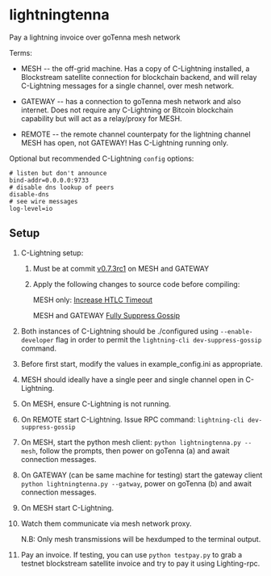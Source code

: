 # lightningtenna

Pay a lightning invoice over goTenna mesh network

Terms:

* MESH -- the off-grid machine. Has a copy of C-Lightning installed, a Blockstream satellite connection for blockchain backend, and will relay C-Lightning messages for a single channel, over mesh network.

* GATEWAY -- has a connection to goTenna mesh network and also internet. Does not require any C-Lightning or Bitcoin blockchain capability but will act as a relay/proxy for MESH.

* REMOTE -- the remote channel counterpaty for the lightning channel MESH has open, not GATEWAY! Has C-Lightning running only.

Optional but recommended C-Lightning `config` options:

```
# listen but don't announce
bind-addr=0.0.0.0:9733
# disable dns lookup of peers
disable-dns
# see wire messages
log-level=io
```


## Setup

1) C-Lightning setup:

    1) Must be at commit [v0.7.3rc1](https://github.com/ElementsProject/lightning/tree/v0.7.3rc1) on MESH and GATEWAY
    
    1) Apply the following changes to source code before compiling: 
    
        MESH only: [Increase HTLC Timeout](https://github.com/willcl-ark/lightning/commit/334b285fb2a9cfa9a783e670de3500779bbc1b2e) 
        
        MESH and GATEWAY [Fully Suppress Gossip](https://github.com/willcl-ark/lightning/commit/3ee42f625e76a38aa659354a26a5321d655fb679)
    

1) Both instances of C-Lightning should be ./configured using `--enable-developer` flag in order to permit the `lightning-cli dev-suppress-gossip` command.

1) Before first start, modify the values in example_config.ini as appropriate.

1) MESH should ideally have a single peer and single channel open in C-Lightning.

1) On MESH, ensure C-Lightning is not running.

1) On REMOTE start C-Lightning. Issue RPC command: `lightning-cli dev-suppress-gossip`

1) On MESH, start the python mesh client: `python lightningtenna.py --mesh`, follow the prompts, then power on goTenna (a) and await connection messages.

1) On GATEWAY (can be same machine for testing) start the gateway client `python lightningtenna.py --gatway`, power on goTenna (b) and await connection messages.

1) On MESH start C-Lightning.

1) Watch them communicate via mesh network proxy.

    N.B: Only mesh transmissions will be hexdumped to the terminal output. 

1) Pay an invoice. If testing, you can use `python testpay.py` to grab a testnet blockstream satellite invoice and try to pay it using Lighting-rpc.